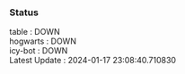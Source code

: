 ### Status


table : DOWN  
hogwarts : DOWN  
icy-bot : DOWN  
Latest Update : 2024-01-17 23:08:40.710830
